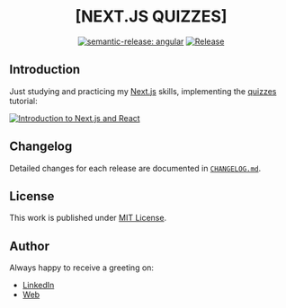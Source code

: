 <div align=center>

# [NEXT.JS QUIZZES]

[![semantic-release: angular](https://img.shields.io/badge/semantic--release-angular-e10079?logo=semantic-release)](https://github.com/semantic-release/semantic-release)
[![Release](https://github.com/d3p1/nextjs-quizzes/actions/workflows/release.yml/badge.svg)](https://github.com/d3p1/nextjs-quizzes/actions/workflows/release.yml)

</div>

## Introduction

Just studying and practicing my [Next.js](https://nextjs.org/) skills, implementing the [quizzes](https://www.youtube.com/watch?v=h2BcitZPMn4&ab_channel=leerob) tutorial:

[![Introduction to Next.js and React](https://img.youtube.com/vi/h2BcitZPMn4/maxresdefault.jpg)](https://www.youtube.com/watch?v=h2BcitZPMn4)

## Changelog

Detailed changes for each release are documented in [`CHANGELOG.md`](./CHANGELOG.md).

## License

This work is published under [MIT License](./LICENSE).

## Author

Always happy to receive a greeting on:

- [LinkedIn](https://www.linkedin.com/in/cristian-marcelo-de-picciotto/)
- [Web](https://d3p1.dev/)